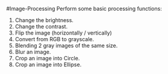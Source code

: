 #Image-Processing
Perform some basic processing functions:
1. Change the brightness.
2. Change the contrast.
3. Flip the image (horizontally / vertically)
4. Convert from RGB to grayscale.
5. Blending 2 gray images of the same size.
6. Blur an image.
7. Crop an image into Circle.
8. Crop an image into Ellipse.
